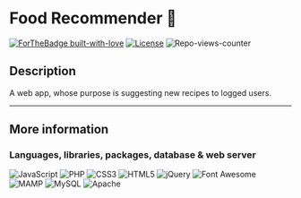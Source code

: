 # Food Recommender 🍟
[![ForTheBadge built-with-love](http://ForTheBadge.com/images/badges/built-with-love.svg)](https://gitHub.com/Amatofrancesco99/)
[![License](https://img.shields.io/github/license/Ileriayo/markdown-badges?style=for-the-badge)](./blob/main/LICENSE)
![Repo-views-counter](https://komarev.com/ghpvc/?username=FoodRecommender&label=VIEWS&color=blueviolet&style=flat-square)

## Description
A web app, whose purpose is suggesting new recipes to logged users.

*** 
## More information
### Languages, libraries, packages, database & web server
![JavaScript](https://a11ybadges.com/badge?logo=javascript)
![PHP](https://a11ybadges.com/badge?logo=php)
![CSS3](https://a11ybadges.com/badge?logo=css3)
![HTML5](https://a11ybadges.com/badge?logo=html5)
![jQuery](https://a11ybadges.com/badge?logo=jquery)
![Font Awesome](https://a11ybadges.com/badge?logo=fontawesome)
![MAMP](https://a11ybadges.com/badge?logo=mamp)
![MySQL](https://a11ybadges.com/badge?logo=mysql)
![Apache](https://a11ybadges.com/badge?logo=apache)
